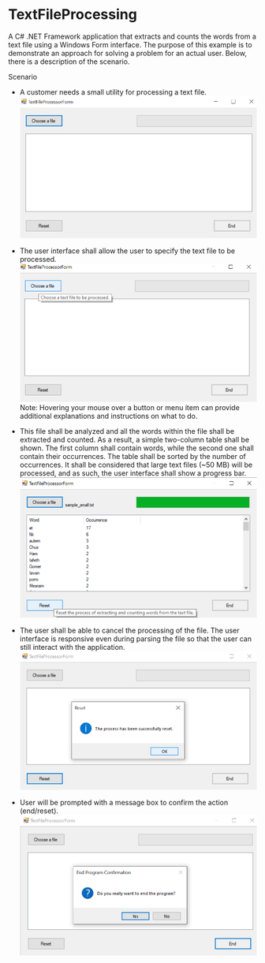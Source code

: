 # TextFileProcessing
A C# .NET Framework application that extracts and counts the words from a text file using a Windows Form interface.
The purpose of this example is to demonstrate an approach for solving a problem for an actual user.
Below, there is a description of the scenario.


Scenario

-	A customer needs a small utility for processing a text file.
![LAYOUT](images/layout.png)

- The user interface shall allow the user to specify the text file to be processed.
![CHOOSE_FILE](images/choose_file.png)
Note: Hovering your mouse over a button or menu item can provide additional explanations and instructions on what to do.

-	This file shall be analyzed and all the words within the file shall be extracted and counted.
As a result, a simple two-column table shall be shown.
The first column shall contain words, while the second one shall contain their occurrences.
The table shall be sorted by the number of occurrences.
It shall be considered that large text files (~50 MB) will be processed, and as such, the user interface shall show a progress bar.
![PROCESS](images/process.png)

-	The user shall be able to cancel the processing of the file.
The user interface is responsive even during parsing the file so that the user can still interact with the application.
![RESET](images/reset.png)

-  User will be prompted with a message box to confirm the action (end/reset).
![END](images/end.png)
